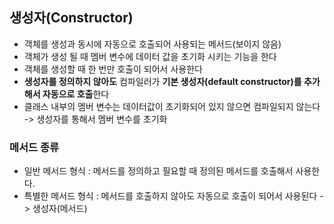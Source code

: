 ## 생성자(Constructor)
- 객체를 생성과 동시에 자동으로 호출되어 사용되는 메서드(보이지 않음)
- 객체가 생성 될 때 멤버 변수에 데이터 값을 초기화 시키는 기능을 한다
- 객체를 생성할 때 한 번만 호출이 되어서 사용한다
- **생성자를 정의하지 않아도** 컴파일러가 **기본 생성자(default constructor)를 추가해서 자동으로 호출**한다
- 클래스 내부의 멤버 변수는 데이터값이 초기화되어 있지 않으면 컴파일되지 않는다 -> 생성자를 통해서 멤버 변수를 초기화

### 메서드 종류
- 일반 메서드 형식 : 메서드를 정의하고 필요할 때 정의된 메서드를 호출해서 사용한다.
- 특별한 메서드 형식 : 메서드를 호출하지 않아도 자동으로 호출이 되어서 사용된다 -> 생성자(메서드)